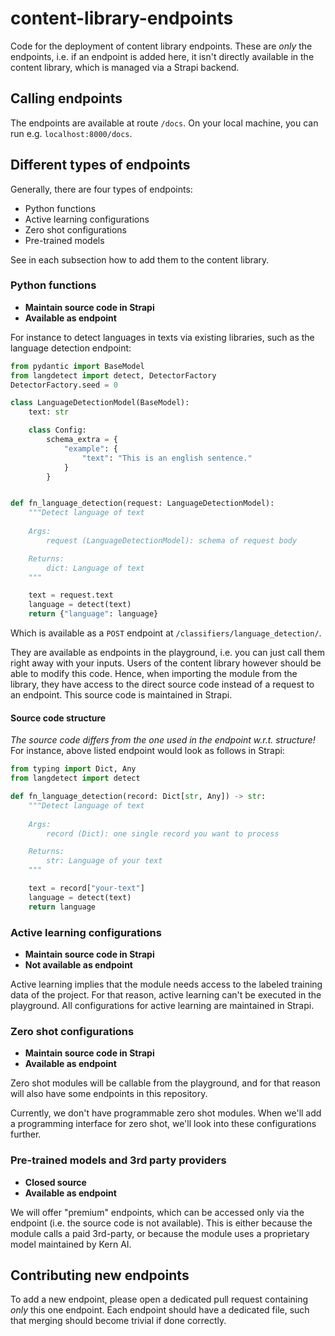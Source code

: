 # content-library-endpoints
Code for the deployment of content library endpoints. These are _only_ the endpoints, i.e. if an endpoint is added here, it isn't directly available in the content library, which is managed via a Strapi backend.

## Calling endpoints
The endpoints are available at route `/docs`. On your local machine, you can run e.g. `localhost:8000/docs`.

## Different types of endpoints
Generally, there are four types of endpoints:

- Python functions
- Active learning configurations
- Zero shot configurations
- Pre-trained models

See in each subsection how to add them to the content library.

### Python functions
- **Maintain source code in Strapi**
- **Available as endpoint**

For instance to detect languages in texts via existing libraries, such as the language detection endpoint:
```python
from pydantic import BaseModel
from langdetect import detect, DetectorFactory 
DetectorFactory.seed = 0

class LanguageDetectionModel(BaseModel):
    text: str

    class Config:
        schema_extra = {
            "example": {
                "text": "This is an english sentence."
            }
        }


def fn_language_detection(request: LanguageDetectionModel):
    """Detect language of text
        
    Args:
        request (LanguageDetectionModel): schema of request body

    Returns:
        dict: Language of text
    """

    text = request.text
    language = detect(text)
    return {"language": language}
```

Which is available as a `POST` endpoint at `/classifiers/language_detection/`.

They are available as endpoints in the playground, i.e. you can just call them right away with your inputs. Users of the content library however should be able to modify this code. Hence, when importing the module from the library, they have access to the direct source code instead of a request to an endpoint. This source code is maintained in Strapi. 

#### Source code structure
_The source code differs from the one used in the endpoint w.r.t. structure!_ For instance, above listed endpoint would look as follows in Strapi:
```python
from typing import Dict, Any
from langdetect import detect

def fn_language_detection(record: Dict[str, Any]) -> str:
    """Detect language of text
        
    Args:
        record (Dict): one single record you want to process

    Returns:
        str: Language of your text
    """

    text = record["your-text"]
    language = detect(text)
    return language

```

### Active learning configurations
- **Maintain source code in Strapi**
- **Not available as endpoint**

Active learning implies that the module needs access to the labeled training data of the project. For that reason, active learning can't be executed in the playground. All configurations for active learning are maintained in Strapi.

### Zero shot configurations
- **Maintain source code in Strapi**
- **Available as endpoint**

Zero shot modules will be callable from the playground, and for that reason will also have some endpoints in this repository.

Currently, we don't have programmable zero shot modules. When we'll add a programming interface for zero shot, we'll look into these configurations further.

### Pre-trained models and 3rd party providers
- **Closed source**
- **Available as endpoint**

We will offer "premium" endpoints, which can be accessed only via the endpoint (i.e. the source code is not available). This is either because the module calls a paid 3rd-party, or because the module uses a proprietary model maintained by Kern AI.

## Contributing new endpoints
To add a new endpoint, please open a dedicated pull request containing _only_ this one endpoint. Each endpoint should have a dedicated file, such that merging should become trivial if done correctly.